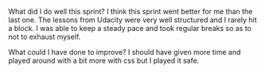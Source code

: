 What did I do well this sprint?
I think this sprint went better for me than the last one. The lessons from Udacity were very well structured and I rarely hit a block. I was able to keep a steady pace and took regular breaks so as to not to exhaust myself.

What could I have done to improve?
I should have given more time and played around with a bit more with css but I played it safe.  